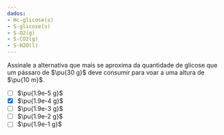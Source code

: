 ```yaml
---
dados: 
- Hc-glicose(s)
- S-glicose(s)
- S-O2(g)
- S-CO2(g)
- S-H2O(l)
---
```


Assinale a alternativa que mais se aproxima da quantidade de glicose que um pássaro de $\pu{30 g}$ deve consumir para voar a uma altura de $\pu{10 m}$.

- [ ] $\pu{1.9e-5 g}$
- [x] $\pu{1.9e-4 g}$
- [ ] $\pu{1.9e-3 g}$
- [ ] $\pu{1.9e-2 g}$
- [ ] $\pu{1.9e-1 g}$
